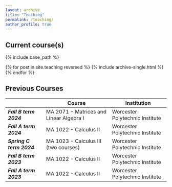 ```yaml
---
layout: archive
title: "Teaching"
permalink: /teaching/
author_profile: true
---
```

## Current course(s)

{% include base_path %}

{% for post in site.teaching reversed %}
  {% include archive-single.html %}
{% endfor %}

## Previous Courses

| | Course | Institution |
|---|---|---|
|***Fall B term 2024*** | MA 2071 - Matrices and Linear Algebra I | Worcester Polytechnic Institute
|***Fall A term 2024*** | MA 1022 - Calculus II | Worcester Polytechnic Institute
|***Spring C term 2024*** | MA 1023 - Calculus III (two courses) | Worcester Polytechnic Institute
|***Fall B term 2023*** | MA 1022 - Calculus II | Worcester Polytechnic Institute
|***Fall A term 2023*** | MA 1022 - Calculus II | Worcester Polytechnic Institute
